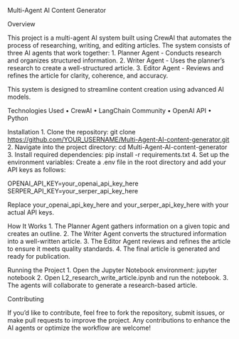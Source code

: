 Multi-Agent AI Content Generator

Overview

This project is a multi-agent AI system built using CrewAI that automates the process of researching, writing, and editing articles. The system consists of three AI agents that work together:
	1.	Planner Agent - Conducts research and organizes structured information.
	2.	Writer Agent - Uses the planner’s research to create a well-structured article.
	3.	Editor Agent - Reviews and refines the article for clarity, coherence, and accuracy.

This system is designed to streamline content creation using advanced AI models.

Technologies Used
	•	CrewAI
	•	LangChain Community
	•	OpenAI API
	•	Python

Installation
	1.	Clone the repository:
git clone https://github.com/YOUR_USERNAME/Multi-Agent-AI-content-generator.git
	2.	Navigate into the project directory:
cd Multi-Agent-AI-content-generator
	3.	Install required dependencies:
pip install -r requirements.txt
	4.	Set up the environment variables:
Create a .env file in the root directory and add your API keys as follows:

OPENAI_API_KEY=your_openai_api_key_here
SERPER_API_KEY=your_serper_api_key_here

Replace your_openai_api_key_here and your_serper_api_key_here with your actual API keys.

How It Works
	1.	The Planner Agent gathers information on a given topic and creates an outline.
	2.	The Writer Agent converts the structured information into a well-written article.
	3.	The Editor Agent reviews and refines the article to ensure it meets quality standards.
	4.	The final article is generated and ready for publication.

Running the Project
	1.	Open the Jupyter Notebook environment:
jupyter notebook
	2.	Open L2_research_write_article.ipynb and run the notebook.
	3.	The agents will collaborate to generate a research-based article.

Contributing

If you’d like to contribute, feel free to fork the repository, submit issues, or make pull requests to improve the project. Any contributions to enhance the AI agents or optimize the workflow are welcome!
